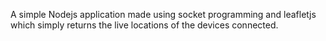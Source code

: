 A simple Nodejs application made using socket programming and leafletjs which simply returns the live locations of the devices connected.
